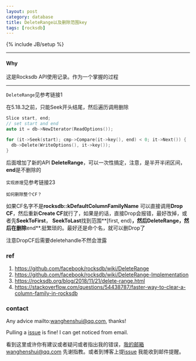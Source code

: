 ```yaml
---
layout: post
category: database
title: DeleteRange以及删除范围key
tags: [rocksdb]
---
```


{% include JB/setup %}

---

#### Why

这是Rocksdb API使用记录。作为一个掌握的过程

---

`DeleteRange`见参考链接1

在5.18.3之前，只能Seek开头结尾，然后遍历调用删除

```c++
Slice start, end;
// set start and end
auto it = db->NewIterator(ReadOptions());

for (it->Seek(start); cmp->Compare(it->key(), end) < 0; it->Next()) {
  db->Delete(WriteOptions(), it->key());
}
```

后面增加了新的API **DeleteRange**，可以一次性搞定，注意，是半开半闭区间，**end**是不删除的

`实现原理`见参考链接23





`如何删除整个CF？`

如果CF名字不是**rocksdb::kDefaultColumnFamilyName**  可以直接调用**Drop CF**，然后重新**Create CF**就行了，如果是的话，直接Drop会报错，最好改掉，或者先**SeekToFirst**，  **SeekToLast**找到范围**[first, end)**，然后DeleteRange，然后在删除**end**.挺繁琐的。最好还是命个名，就可以删Drop了



注意DropCF后需要deletehandle不然会泄露

### ref

1. https://github.com/facebook/rocksdb/wiki/DeleteRange
2. https://github.com/facebook/rocksdb/wiki/DeleteRange-Implementation
3. https://rocksdb.org/blog/2018/11/21/delete-range.html
4. https://stackoverflow.com/questions/54438787/faster-way-to-clear-a-column-family-in-rocksdb


### contact

Any advice mailto:wanghenshui@qq.com, thanks! 

Pulling a [issue](https://github.com/wanghenshui/wanghenshui.github.io/issues/new) is fine! I can get noticed from email.

看到这里或许你有建议或者疑问或者指出我的错误，我的邮箱wanghenshui@qq.com 先谢指教。或者到博客上提[issue](https://github.com/wanghenshui/wanghenshui.github.io/issues/new) 我能收到邮件提醒。